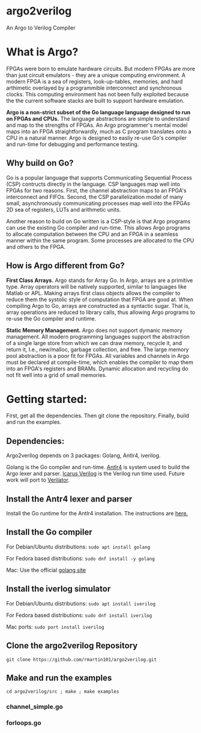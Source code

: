 # argo2verilog
An Argo to Verilog Compiler

# What is Argo?

FPGAs were born to emulate hardware circuits. But modern FPGAs are more than just circuit emulators - they are a unique computing environment. A modern FPGA is a sea of registers, look-up-tables, memories, and hard arthimetic overlayed by a programmible interconnect and synchronous clocks. This computing environment has not been fully exploited because the the current software stacks are built to support hardware emulation. 

**Argo is a non-strict subset of the Go language language designed to run on FPGAs and CPUs.** The language abstractions are simple to understand and map to the strengths of FPGAs. An Argo programmer's mental model maps into an FPGA straightforwardly, much as C program translates onto a CPU in a natural manner. Argo is designed to easliy re-use Go's compiler and run-time for debugging and performance testing. 

## Why build on Go?

Go is a popular language that supports Communicating Sequential Process (CSP) contructs directly in the language. CSP languages map well into FPGAs for two reasons. First, the channel abstraction maps to an FPGA's interconnect and FIFOs. Second, the CSP parallelization model of many small, asynchronously communicating processes map well into the FPGAs 2D sea of registers, LUTs and arithmetic units. 

Another reason to build on Go written is a CSP-style is that Argo programs can use the existing Go compiler and run-time. This allows Argo programs to allocate computation between the CPU and an FPGA in a seamless manner within the same program. Some processes are allocated to the CPU and others to the FPGA. 

## How is Argo different from Go?

**First Class Arrays.** Argo stands for Array Go. In Argo, arrays are a primitive type. Array operators will be natively supported, similar to languages like Matlab or APL. Making arrays first class objects allows the compiler to reduce them the systolic style of computation that FPGA are good at. When compiling Argo to Go, arrays are constructed as a syntactic sugar. That is, array operations are reduced to library calls, thus allowing Argo programs to re-use the Go compiler and runtime. 

**Static Memory Management.** Argo does not support dymanic memory management. All modern programming languages support the abstraction of a single large store from which we can draw memory, recycle it, and return it, I.e., new/malloc, garbage collection, and free. The large memory pool abstraction is a poor fit for FPGAs. All variables and channels in Argo must be declared at compile-time, which enables the compiler to map them into an FPGA's registers and BRAMs. Dynamic allocation and recycling do not fit well into a grid of small memories. 

# Getting started:

First, get all the dependencies. Then git clone the repository. Finally, build and run the examples. 

## Dependencies: 

Argo2verilog depends on 3 packages: Golang, Antlr4, iverilog. 

Golang is the Go compiler and run-time. [Antlr4](https://www.antlr.org/) is system used to build the Argo lexer and parser. [Icarus Verilog](http://iverilog.icarus.com/) is the Verilog run time used. Future work will port to [Verilator](https://www.veripool.org/wiki/verilator).

## Install the Antr4 lexer and parser 

Install the Go runtime for the Antlr4 installation. The instructions are [here.](https://github.com/antlr/antlr4/blob/master/doc/go-target.md) 

## Install the Go compiler

For Debian/Ubuntu distributions: `sudo apt install golang`

For Fedora based distributions: `sudo dnf install -y golang`

Mac: Use the official [golang site](https://golang.org/doc/install) 


## Install the iverlog simulator 

For Debian/Ubuntu distributions: `sudo apt install iverilog `

For Fedora based distributions: `sudo dnf install iverilog`

Mac ports: `sudo port install iverilog`

## Clone the argo2verilog Repository 

`git clone https://github.com/rmartin101/argo2verilog.git`

## Make and run the examples 

`cd argo2verilog/src ; make ; make examples `

### channel_simple.go 

### forloops.go 

















